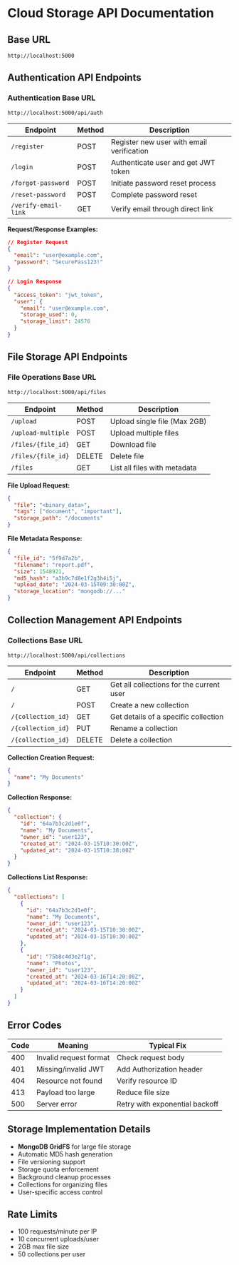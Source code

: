 # Cloud Storage API Documentation

## Base URL
```
http://localhost:5000
```

## Authentication API Endpoints

### Authentication Base URL
```
http://localhost:5000/api/auth
```

| Endpoint | Method | Description |
|----------|--------|-------------|
| `/register` | POST | Register new user with email verification |
| `/login` | POST | Authenticate user and get JWT token |
| `/forgot-password` | POST | Initiate password reset process |
| `/reset-password` | POST | Complete password reset |
| `/verify-email-link` | GET | Verify email through direct link |

**Request/Response Examples:**
```json
// Register Request
{
  "email": "user@example.com",
  "password": "SecurePass123!"
}

// Login Response
{
  "access_token": "jwt_token",
  "user": {
    "email": "user@example.com",
    "storage_used": 0,
    "storage_limit": 24576
  }
}
```

## File Storage API Endpoints

### File Operations Base URL
```
http://localhost:5000/api/files
```

| Endpoint | Method | Description |
|----------|--------|-------------|
| `/upload` | POST | Upload single file (Max 2GB) |
| `/upload-multiple` | POST | Upload multiple files |
| `/files/{file_id}` | GET | Download file |
| `/files/{file_id}` | DELETE | Delete file |
| `/files` | GET | List all files with metadata |

**File Upload Request:**
```json
{
  "file": "<binary_data>",
  "tags": ["document", "important"],
  "storage_path": "/documents"
}
```

**File Metadata Response:**
```json
{
  "file_id": "5f9d7a2b",
  "filename": "report.pdf",
  "size": 1548921,
  "md5_hash": "a3b9c7d8e1f2g3h4i5j",
  "upload_date": "2024-03-15T09:30:00Z",
  "storage_location": "mongodb://..."
}
```

## Collection Management API Endpoints

### Collections Base URL
```
http://localhost:5000/api/collections
```

| Endpoint | Method | Description |
|----------|--------|-------------|
| `/` | GET | Get all collections for the current user |
| `/` | POST | Create a new collection |
| `/{collection_id}` | GET | Get details of a specific collection |
| `/{collection_id}` | PUT | Rename a collection |
| `/{collection_id}` | DELETE | Delete a collection |

**Collection Creation Request:**
```json
{
  "name": "My Documents"
}
```

**Collection Response:**
```json
{
  "collection": {
    "id": "64a7b3c2d1e0f",
    "name": "My Documents",
    "owner_id": "user123",
    "created_at": "2024-03-15T10:30:00Z",
    "updated_at": "2024-03-15T10:30:00Z"
  }
}
```

**Collections List Response:**
```json
{
  "collections": [
    {
      "id": "64a7b3c2d1e0f",
      "name": "My Documents",
      "owner_id": "user123",
      "created_at": "2024-03-15T10:30:00Z",
      "updated_at": "2024-03-15T10:30:00Z"
    },
    {
      "id": "75b8c4d3e2f1g",
      "name": "Photos",
      "owner_id": "user123",
      "created_at": "2024-03-16T14:20:00Z",
      "updated_at": "2024-03-16T14:20:00Z"
    }
  ]
}
```

## Error Codes

| Code | Meaning | Typical Fix |
|------|---------|-------------|
| 400 | Invalid request format | Check request body |
| 401 | Missing/invalid JWT | Add Authorization header |
| 404 | Resource not found | Verify resource ID |
| 413 | Payload too large | Reduce file size |
| 500 | Server error | Retry with exponential backoff |

## Storage Implementation Details
- **MongoDB GridFS** for large file storage
- Automatic MD5 hash generation
- File versioning support
- Storage quota enforcement
- Background cleanup processes
- Collections for organizing files
- User-specific access control

## Rate Limits
- 100 requests/minute per IP
- 10 concurrent uploads/user
- 2GB max file size
- 50 collections per user